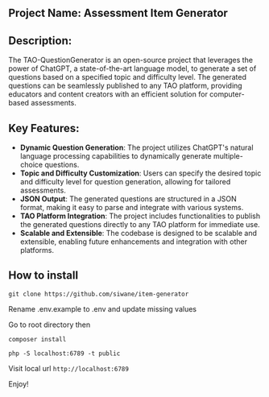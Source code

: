 ## Project Name: Assessment Item Generator

## Description:

The TAO-QuestionGenerator is an open-source project that leverages the power of ChatGPT, a state-of-the-art language model, to generate a set of questions based on a specified topic and difficulty level. The generated questions can be seamlessly published to any TAO platform, providing educators and content creators with an efficient solution for computer-based assessments.

## Key Features:

- **Dynamic Question Generation**: The project utilizes ChatGPT's natural language processing capabilities to dynamically generate multiple-choice questions.
- **Topic and Difficulty Customization**: Users can specify the desired topic and difficulty level for question generation, allowing for tailored assessments.
- **JSON Output**: The generated questions are structured in a JSON format, making it easy to parse and integrate with various systems.
- **TAO Platform Integration**: The project includes functionalities to publish the generated questions directly to any TAO platform for immediate use.
- **Scalable and Extensible**: The codebase is designed to be scalable and extensible, enabling future enhancements and integration with other platforms.

## How to install

```shell
git clone https://github.com/siwane/item-generator
```

Rename .env.example to .env and update missing values

Go to root directory then

```shell
composer install
```

```shell
php -S localhost:6789 -t public
```

Visit local url `http://localhost:6789`

Enjoy!

